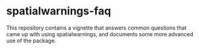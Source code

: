 # spatialwarnings-faq

This repository contains a vignette that answers common questions that 
came up with using spatialwarnings, and documents some more advanced 
use of the package.
